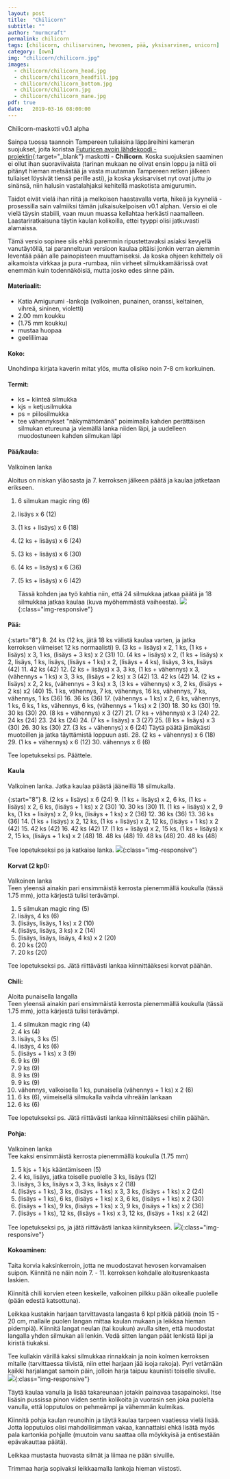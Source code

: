 ```yaml
---
layout: post
title:  "Chilicorn"
subtitle: ""
author: "murmcraft"
permalink: chilicorn
tags: [chilicorn, chilisarvinen, hevonen, pää, yksisarvinen, unicorn]
category: [own]
img: "chilicorn/chilicorn.jpg"
images: 
  - chilicorn/chilicorn_head.jpg
  - chilicorn/chilicorn_headfill.jpg
  - chilicorn/chilicorn_bottom.jpg
  - chilicorn/chilicorn.jpg
  - chilicorn/chilicorn_mane.jpg
pdf: true
date:   2019-03-16 08:00:00
---
```


Chilicorn-maskotti v0.1 alpha

Sainpa tuossa taannoin Tampereen tuliaisina läppäreihini kameran suojukset, joita koristaa [Futuricen avoin lähdekoodi -projektin](https://spiceprogram.org/chilicorn-history/){:target="_blank"} maskotti - **Chilicorn**. Koska suojuksien saaminen ei ollut ihan suoraviivaista (tarinan mukaan ne olivat ensin loppu ja niitä oli pitänyt hieman metsästää ja vasta muutaman Tampereen retken jälkeen tuliaiset löysivät tiensä perille asti), ja koska yksisarviset nyt ovat juttu jo sinänsä, niin halusin vastalahjaksi kehitellä maskotista amigurumin. 

Taidot eivät vielä ihan riitä ja melkoisen haastavalla verta, hikeä ja kyyneliä -prosessilla sain valmiiksi tämän julkaisukelpoisen v0.1 alphan. Versio ei ole vielä täysin stabiili, vaan muun muassa kellahtaa herkästi naamalleen. Laastariratkaisuna täytin kaulan kolikoilla, ettei tyyppi olisi jatkuvasti alamaissa. 

Tämä versio sopinee siis ehkä paremmin ripustettavaksi asiaksi kevyellä vanutäytöllä, tai paranneltuun versioon kaulaa pitäisi jonkin verran aiemmin leventää pään alle painopisteen muuttamiseksi. Ja koska ohjeen kehittely oli aikamoista virkkaa ja pura -rumbaa, niin virheet silmukkamäärissä ovat enemmän kuin todennäköisiä, mutta josko edes sinne päin.  



#### Materiaalit:

* Katia Amigurumi -lankoja (valkoinen, punainen, oranssi, keltainen, vihreä, sininen, violetti)
* 2.00 mm koukku
* (1.75 mm koukku)
* mustaa huopaa
* geeliliimaa

#### Koko:
Unohdinpa kirjata kaverin mitat ylös, mutta olisiko noin 7-8 cm korkuinen. 

#### Termit:
- ks = kiinteä silmukka
- kjs = ketjusilmukka
- ps = piilosilmukka
- tee vähennykset "näkymättömänä" poimimalla kahden perättäisen silmukan etureuna ja viemällä lanka niiden läpi, ja uudelleen muodostuneen kahden silmukan läpi

#### Pää/kaula:
Valkoinen lanka

Aloitus on niskan yläosasta ja 7. kerroksen jälkeen päätä ja kaulaa jatketaan erikseen.
1. 6 silmukan magic ring (6)
2. lisäys x 6 (12)
3. (1 ks + lisäys) x 6 (18)
4. (2 ks + lisäys) x 6 (24)
5. (3 ks + lisäys) x 6 (30)
6. (4 ks + lisäys) x 6 (36)
7. (5 ks + lisäys) x 6 (42)

    Tässä kohden jaa työ kahtia niin, että 24 silmukkaa jatkaa päätä ja 18 silmukkaa jatkaa kaulaa (kuva myöhemmästä vaiheesta).
    ![](/img/chilicorn/chilicorn_head.jpg){:class="img-responsive"}

#### Pää:

{:start="8"} 
8. 24 ks (12 ks, jätä 18 ks välistä kaulaa varten, ja jatka kerroksen viimeiset 12 ks normaalisti)
9. (3 ks + lisäys) x 2, 1 ks, (1 ks + lisäys) x 3, 1 ks, (lisäys + 3 ks) x 2 (31)
10. (4 ks + lisäys) x 2, (1 ks + lisäys) x 2, lisäys, 1 ks, lisäys, (lisäys + 1 ks) x 2, (lisäys + 4 ks), lisäys, 3 ks, lisäys (42)
11. 42 ks (42)
12. (2 ks + lisäys) x 3, 3 ks, (1 ks + vähennys) x 3, (vähennys + 1 ks) x 3, 3 ks, (lisäys + 2 ks) x 3 (42)
13. 42 ks (42)
14. (2 ks + lisäys) x 2, 2 ks, (vähennys + 3 ks) x 3, (3 ks + vähennys) x 3, 2 ks, (lisäys + 2 ks) x2 (40)
15. 1 ks, vähennys, 7 ks, vähennys, 16 ks, vähennys, 7 ks, vähennys, 1 ks (36)
16. 36 ks (36)
17. (vähennys + 1 ks) x 2, 6 ks, vähennys, 1 ks, 6 ks, 1 ks, vähennys, 6 ks, (vähennys + 1 ks) x 2 (30)
18. 30 ks (30)
19. 30 ks (30)
20. (8 ks + vähennys) x 3 (27)
21. (7 ks + vähennys) x 3 (24)
22. 24 ks (24)
23. 24 ks (24)
24. (7 ks + lisäys) x 3 (27)
25. (8 ks + lisäys) x 3 (30)
26. 30 ks (30)
27. (3 ks + vähennys) x 6 (24)
Täytä päätä jämäkästi muotoillen ja jatka täyttämistä loppuun asti.
28. (2 ks + vähennys) x 6 (18)
29. (1 ks + vähennys) x 6 (12)
30. vähennys x 6 (6)

Tee lopetukseksi ps. Päättele.


#### Kaula
Valkoinen lanka. Jatka kaulaa päästä jääneillä 18 silmukalla.

{:start="8"} 
8. (2 ks + lisäys) x 6 (24) 
9. (1 ks + lisäys) x 2, 6 ks, (1 ks + lisäys) x 2, 6 ks, (lisäys + 1 ks) x 2 (30)
10. 30 ks (30)
11. (1 ks + lisäys) x 2, 9 ks, (1 ks + lisäys) x 2, 9 ks, (lisäys + 1 ks) x 2 (36)
12. 36 ks (36)
13. 36 ks (36)
14. (1 ks + lisäys) x 2, 12 ks, (1 ks + lisäys) x 2, 12 ks, (lisäys + 1 ks) x 2 (42)
15. 42 ks (42)
16. 42 ks (42)
17. (1 ks + lisäys) x 2, 15 ks, (1 ks + lisäys) x 2, 15 ks, (lisäys + 1 ks) x 2 (48)
18. 48 ks (48)
19. 48 ks (48)
20. 48 ks (48)

Tee lopetukseksi ps ja katkaise lanka.
![](/img/chilicorn/chilicorn_headfill.jpg){:class="img-responsive"}

#### Korvat (2 kpl):
Valkoinen lanka  
Teen yleensä ainakin pari ensimmäistä kerrosta pienemmällä koukulla (tässä 1.75 mm), jotta kärjestä tulisi terävämpi.
1. 5 silmukan magic ring (5)
2. lisäys, 4 ks (6)
3. (lisäys, lisäys, 1 ks) x 2 (10)
4. (lisäys, lisäys, 3 ks) x 2 (14)
5. (lisäys, lisäys, lisäys, 4 ks) x 2 (20)
6. 20 ks (20)
7. 20 ks (20)

Tee lopetukseksi ps. Jätä riittävästi lankaa kiinnittääksesi korvat päähän.

#### Chili:
Aloita punaisella langalla  
Teen yleensä ainakin pari ensimmäistä kerrosta pienemmällä koukulla (tässä 1.75 mm), jotta kärjestä tulisi terävämpi.
1. 4 silmukan magic ring (4)
2. 4 ks (4)
3. lisäys, 3 ks (5)
4. lisäys, 4 ks (6)
5. (lisäys + 1 ks) x 3 (9)
6. 9 ks (9)
7. 9 ks (9)
8. 9 ks (9)
9. 9 ks (9)
10. vähennys, valkoisella 1 ks, punaisella (vähennys + 1 ks) x 2 (6)
11. 6 ks (6), viimeisellä silmukalla vaihda vihreään lankaan
12. 6 ks (6)

Tee lopetukseksi ps. Jätä riittävästi lankaa kiinnittääksesi chilin päähän.

#### Pohja:
Valkoinen lanka  
Tee kaksi ensimmäistä kerrosta pienemmällä koukulla (1.75 mm)
1. 5 kjs + 1 kjs kääntämiseen (5)
2. 4 ks, lisäys, jatka toiselle puolelle 3 ks, lisäys (12)
3. lisäys, 3 ks, lisäys x 3, 3 ks, lisäys x 2 (18)
4. (lisäys + 1 ks), 3 ks, (lisäys + 1 ks) x 3, 3 ks, (lisäys + 1 ks) x 2 (24)
5. (lisäys + 1 ks), 6 ks, (lisäys + 1 ks) x 3, 6 ks, (lisäys + 1 ks) x 2 (30)
6. (lisäys + 1 ks), 9 ks, (lisäys + 1 ks) x 3, 9 ks, (lisäys + 1 ks) x 2 (36)
7. (lisäys + 1 ks), 12 ks, (lisäys + 1 ks) x 3, 12 ks, (lisäys + 1 ks) x 2 (42)

Tee lopetukseksi ps, ja jätä riittävästi lankaa kiinnitykseen.
![](/img/chilicorn/chilicorn_bottom.jpg){:class="img-responsive"}

#### Kokoaminen:
Taita korvia kaksinkerroin, jotta ne muodostavat hevosen korvamaisen suipon. Kiinnitä ne näin noin 7. - 11. kerroksen kohdalle aloitusrenkaasta laskien.

Kiinnitä chili korvien eteen keskelle, valkoinen pilkku pään oikealle puolelle (pään edestä katsottuna).

Leikkaa kustakin harjaan tarvittavasta langasta 6 kpl pitkiä pätkiä (noin 15 - 20 cm, mallaile puolen langan mittaa kaulan mukaan ja leikkaa hieman pidempiä). 
Kiinnitä langat neulan (tai koukun) avulla siten, että muodostat langalla yhden silmukan ali lenkin. Vedä sitten langan päät lenkistä läpi ja kiristä tiukaksi. 

Tee kullakin värillä kaksi silmukkaa rinnakkain ja noin kolmen kerroksen mitalle (tarvittaessa tiivistä, niin ettei harjaan jää isoja rakoja).
Pyri vetämään kaikki harjalangat samoin päin, jolloin harja taipuu kauniisti toiselle sivulle.
![](/img/chilicorn/chilicorn_mane.jpg){:class="img-responsive"}

Täytä kaulaa vanulla ja lisää takareunaan jotakin painavaa tasapainoksi. Itse lisäsin pussissa pinon viiden sentin kolikoita ja vuorasin sen joka puolelta vanulla, että lopputulos on pehmeämpi ja vähemmän kulmikas.

Kiinnitä pohja kaulan reunoihin ja täytä kaulaa tarpeen vaatiessa vielä lisää. Jotta lopputulos olisi mahdollisimman vakaa, kannattaisi ehkä lisätä myös pala kartonkia pohjalle (muutoin vanu saattaa olla möykkyisä ja entisestään epävakauttaa päätä).

Leikkaa mustasta huovasta silmät ja liimaa ne pään sivuille.

Trimmaa harja sopivaksi leikkaamalla lankoja hieman viistosti.